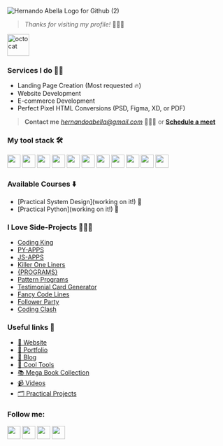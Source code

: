 ![Hernando Abella Logo for Github (2)](https://github.com/user-attachments/assets/f3d21b16-58fe-422d-90a7-587c908a1aa7)

> *Thanks for visiting my profile!* 👋😊✨

<img src="https://github.com/user-attachments/assets/6ca30c52-341f-4201-a549-5721bf38cce7" alt="octocat" width="50px"/>  

###  Services I do 👨‍🔧
- Landing Page Creation (Most requested 🔥)
- Website Development
- E-commerce Development
- Perfect Pixel HTML Conversions (PSD, Figma, XD, or PDF)
> **Contact me** *hernandoabella@gmail.com* 👋😊✨ or **[Schedule a meet](https://calendly.com/hernandoabella)**
###  My tool stack 🛠️
<div>
  <img src="https://cdn.jsdelivr.net/gh/devicons/devicon@latest/icons/html5/html5-original.svg" width="30px"/> 
  <img src="https://cdn.jsdelivr.net/gh/devicons/devicon@latest/icons/css3/css3-original.svg" width="30px"/>
  <img src="https://cdn.jsdelivr.net/gh/devicons/devicon@latest/icons/javascript/javascript-original.svg" width="30px"/> 
  <img src="https://cdn.jsdelivr.net/gh/devicons/devicon@latest/icons/tailwindcss/tailwindcss-original.svg" width="30px"/> 
  <img src="https://cdn.jsdelivr.net/gh/devicons/devicon@latest/icons/bootstrap/bootstrap-original.svg" width="30px"/>
  <img src="https://cdn.jsdelivr.net/gh/devicons/devicon@latest/icons/typescript/typescript-original.svg" width="30px"/> 
  <img src="https://cdn.jsdelivr.net/gh/devicons/devicon@latest/icons/react/react-original.svg" width="30px"/> 
  <img src="https://cdn.jsdelivr.net/gh/devicons/devicon@latest/icons/nextjs/nextjs-original.svg" width="30px"/> 
  <img src="https://cdn.jsdelivr.net/gh/devicons/devicon@latest/icons/nodejs/nodejs-original.svg" width="30px"/>
  <img src="https://cdn.jsdelivr.net/gh/devicons/devicon@latest/icons/mongodb/mongodb-original.svg" width="30px"/> 
  <img src="https://cdn.jsdelivr.net/gh/devicons/devicon@latest/icons/postgresql/postgresql-original.svg" width="30px"/> 
</div>

### Available Courses ⬇️
- [Practical System Design](working on it!) 👷
- [Practical Python](working on it!) 👷

### I Love Side-Projects 👩🏻‍💻
- [Coding King](https://www.codingking.net)
- [PY-APPS](https://github.com/hernandoabella/py-apps)
- [JS-APPS](https://github.com/hernandoabella/js-apps)
- [Killer One Liners](https://github.com/hernandoabella/killer-one-liners)
- [{PROGRAMS}](https://github.com/hernandoabella/programs)
- [Pattern Programs](https://github.com/hernandoabella/pattern-programs)
- [Testimonial Card Generator](https://github.com/hernandoabella/testimonial-card-generator)
- [Fancy Code Lines](https://fancy-code-lines.vercel.app/)
- [Follower Party](https://github.com/hernandoabella/follower-party)
- [Coding Clash](https://github.com/hernandoabella/coding-clash)

### Useful links 🔗
- [🫅 Website](https://www.hernandoabella.com)
- [🧗 Portfolio](https://portfolio-hernandoabella.vercel.app/)
- [📝 Blog](https://medium.com/@hernandoabella)
- [🚀 Cool Tools](https://github.com/hernandoabella/cool-tools)
- [📚 Mega Book Collection](https://github.com/hernandoabella/books)
- [📹 Videos](https://youtube.com/c/hernandoabella)
- [🗂️ Practical Projects](https://github.com/hernandoabella/practical-projects)

### Follow me:
  <a href="https://www.x.com/hernandoabella"><img src="https://cdn2.iconfinder.com/data/icons/threads-by-instagram/24/x-logo-twitter-new-brand-contained-64.png" width="30px"/></a>
  <a href="https://www.instagram.com/hernandoabella"><img src="https://cdn2.iconfinder.com/data/icons/social-media-2285/512/1_Instagram_colored_svg_1-64.png" width="30px"/></a>
  <a href="https://www.tiktok.com/@hernandoabella"><img src="https://cdn0.iconfinder.com/data/icons/logos-brands-7/512/TikTok_logo_original0-64.png" width="30px"/></a>
  <a href="https://www.youtube.com/c/hernandoabella"><img src="https://cdn4.iconfinder.com/data/icons/logos-and-brands/512/395_Youtube_logo-64.png" width="30px"/></a>
